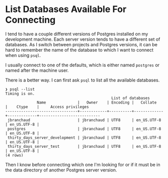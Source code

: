 # List Databases Available For Connecting

I tend to have a couple different versions of Postgres installed on my
development machine. Each server version tends to have a different set of
databases. As I switch between projects and Postgres versions, it can be hard
to remember the name of the database to which I want to connect when using
`psql`.

I usually connect to one of the defaults, which is either named `postgres` or
named after the machine user.

There is a better way. I can first ask `psql` to list all the available
databases.

```
❯ psql --list
Timing is on.
                                               List of databases
              Name              |   Owner    | Encoding |   Collate   |    Ctype    |     Access privileges
--------------------------------+------------+----------+-------------+-------------+---------------------------
 jbranchaud                     | jbranchaud | UTF8     | en_US.UTF-8 | en_US.UTF-8 |
 postgres                       | jbranchaud | UTF8     | en_US.UTF-8 | en_US.UTF-8 |
 thirty_days_server_development | jbranchaud | UTF8     | en_US.UTF-8 | en_US.UTF-8 |
 thirty_days_server_test        | jbranchaud | UTF8     | en_US.UTF-8 | en_US.UTF-8 |
(4 rows)
```

Then I know before connecting which one I'm looking for or if it must be in the
data directory of another Postgres server version.
